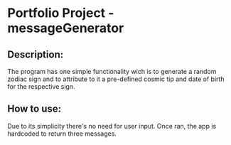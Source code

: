 # Portfolio Project - messageGenerator

## Description:
 The program has one simple functionality wich is to generate a random zodiac sign and to attribute to it a pre-defined cosmic tip and date of birth for the respective sign.

## How to use:
Due to its simplicity there's no need for user input. Once ran, the app is hardcoded to return three messages.

